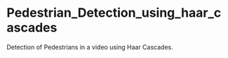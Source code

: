 # Pedestrian_Detection_using_haar_cascades

Detection of Pedestrians in a video using Haar Cascades. 

